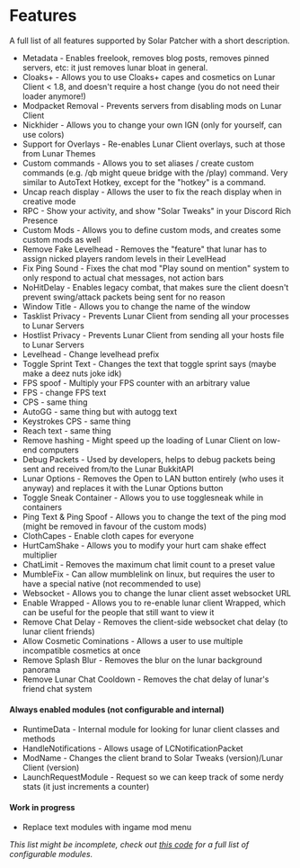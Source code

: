 # Features
A full list of all features supported by Solar Patcher with a short description.  

- Metadata - Enables freelook, removes blog posts, removes pinned servers, etc: it just removes lunar bloat in general.
- Cloaks+ - Allows you to use Cloaks+ capes and cosmetics on Lunar Client < 1.8, and doesn't require a host change (you do not need their loader anymore!)
- Modpacket Removal - Prevents servers from disabling mods on Lunar Client
- Nickhider - Allows you to change your own IGN (only for yourself, can use colors)
- Support for Overlays - Re-enables Lunar Client overlays, such at those from Lunar Themes 
- Custom commands - Allows you to set aliases / create custom commands (e.g. /qb might queue bridge with the /play) command. Very similar to AutoText Hotkey, except for the "hotkey" is a command.
- Uncap reach display - Allows the user to fix the reach display when in creative mode
- RPC - Show your activity, and show "Solar Tweaks" in your Discord Rich Presence
- Custom Mods - Allows you to define custom mods, and creates some custom mods as well
- Remove Fake Levelhead - Removes the "feature" that lunar has to assign nicked players random levels in their LevelHead
- Fix Ping Sound - Fixes the chat mod "Play sound on mention" system to only respond to actual chat messages, not action bars
- NoHitDelay - Enables legacy combat, that makes sure the client doesn't prevent swing/attack packets being sent for no reason
- Window Title - Allows you to change the name of the window
- Tasklist Privacy - Prevents Lunar Client from sending all your processes to Lunar Servers
- Hostlist Privacy - Prevents Lunar Client from sending all your hosts file to Lunar Servers
- Levelhead - Change levelhead prefix
- Toggle Sprint Text - Changes the text that toggle sprint says (maybe make a deez nuts joke idk)
- FPS spoof - Multiply your FPS counter with an arbitrary value
- FPS - change FPS text
- CPS - same thing
- AutoGG - same thing but with autogg text
- Keystrokes CPS - same thing
- Reach text - same thing
- Remove hashing - Might speed up the loading of Lunar Client on low-end computers
- Debug Packets - Used by developers, helps to debug packets being sent and received from/to the Lunar BukkitAPI
- Lunar Options - Removes the Open to LAN button entirely (who uses it anyway) and replaces it with the Lunar Options button
- Toggle Sneak Container - Allows you to use togglesneak while in containers
- Ping Text & Ping Spoof - Allows you to change the text of the ping mod (might be removed in favour of the custom mods)
- ClothCapes - Enable cloth capes for everyone 
- HurtCamShake - Allows you to modify your hurt cam shake effect multiplier 
- ChatLimit - Removes the maximum chat limit count to a preset value
- MumbleFix - Can allow mumblelink on linux, but requires the user to have a special native (not recommended to use)
- Websocket - Allows you to change the lunar client asset websocket URL
- Enable Wrapped - Allows you to re-enable lunar client Wrapped, which can be useful for the people that still want to view it
- Remove Chat Delay - Removes the client-side websocket chat delay (to lunar client friends)
- Allow Cosmetic Cominations - Allows a user to use multiple incompatible cosmetics at once
- Remove Splash Blur - Removes the blur on the lunar background panorama 
- Remove Lunar Chat Cooldown - Removes the chat delay of lunar's friend chat system

#### Always enabled modules (not configurable and internal)
- RuntimeData - Internal module for looking for lunar client classes and methods
- HandleNotifications - Allows usage of LCNotificationPacket
- ModName - Changes the client brand to Solar Tweaks (version)/Lunar Client (version)
- LaunchRequestModule - Request so we can keep track of some nerdy stats (it just increments a counter)

#### Work in progress
- Replace text modules with ingame mod menu

*This list might be incomplete, check out [this code](src/main/kotlin/com/grappenmaker/solarpatcher/config/Configuration.kt) for a full list of configurable modules.*
